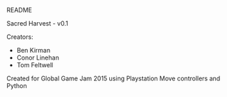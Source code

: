 README

Sacred Harvest - v0.1

Creators: 
 * Ben Kirman
 * Conor Linehan
 * Tom Feltwell

 Created for Global Game Jam 2015 using Playstation Move controllers and Python

 